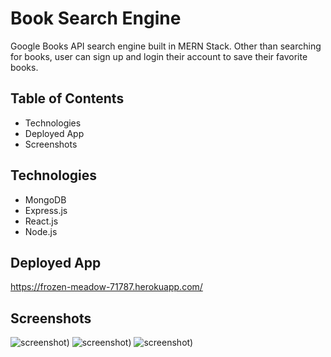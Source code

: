 # Book Search Engine
Google Books API search engine built in MERN Stack. Other than searching for books, user can sign up and login their account to save their favorite books.

## Table of Contents
* Technologies
* Deployed App
* Screenshots

## Technologies
* MongoDB
* Express.js
* React.js
* Node.js

## Deployed App

https://frozen-meadow-71787.herokuapp.com/

## Screenshots

![screenshot](assets/img/saved_books.png))
![screenshot](assets/img/search_books.png))
![screenshot](assets/img/signup.png))

